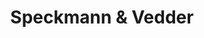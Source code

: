 ---
title: "Speckmann & Vedder"
url: /oldenburg-in-holstein/speckmann-und-vedder/
shop: Schreibwaren
---